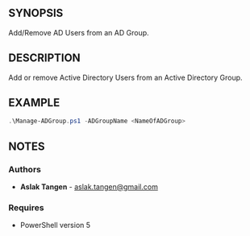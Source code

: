 ## SYNOPSIS
Add/Remove AD Users from an AD Group.
## DESCRIPTION
Add or remove Active Directory Users from an Active Directory Group.
## EXAMPLE
```powershell
.\Manage-ADGroup.ps1 -ADGroupName <NameOfADGroup>
```
## NOTES

### Authors

* **Aslak Tangen** - [aslak.tangen@gmail.com](mailto:aslak.tangen@gmail.com)

### Requires

* PowerShell version 5